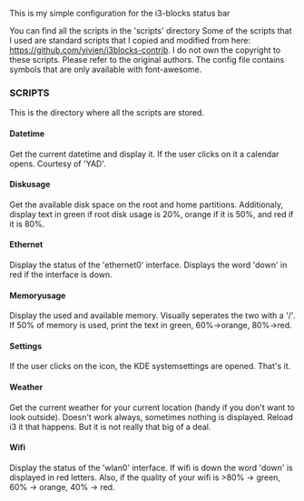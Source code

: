 This is my simple configuration for the i3-blocks status bar

You can find all the scripts in the 'scripts' directory
Some of the scripts that I used are standard scripts that I copied and modified from here: https://github.com/vivien/i3blocks-contrib.
I do not own the copyright to these scripts. Please refer to the original authors. 
The config file contains symbols that are only available with font-awesome.

<h3>SCRIPTS</h3>

This is the directory where all the scripts are stored.

<h4>Datetime</h4>
Get the current datetime and display it. If the user clicks on it a calendar opens. Courtesy of 'YAD'.

<h4>Diskusage</h4>
Get the available disk space on the root and home partitions.
Additionaly, display text in green if root disk usage is 20%, orange if it is 50%, and red if it is 80%.

<h4>Ethernet</h4>
Display the status of the 'ethernet0' interface. 
Displays the word 'down' in red if the interface is down.

<h4>Memoryusage</h4>
Display the used and available memory. Visually seperates the two with a '/'.
If 50% of memory is used, print the text in green, 60%->orange, 80%->red.

<h4>Settings</h4>
If the user clicks on the icon, the KDE systemsettings are opened. That's it.

<h4>Weather</h4>
Get the current weather for your current location (handy if you don't want to look outside).
Doesn't work always, sometimes nothing is displayed. Reload i3 it that happens. But it is not really that big of a deal.

<h4>Wifi</h4>
Display the status of the 'wlan0' interface.
If wifi is down the word 'down' is displayed in red letters.
Also, if the quality of your wifi is >80% -> green, 60% -> orange, 40% -> red.


